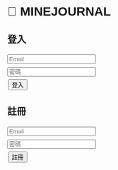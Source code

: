 <!DOCTYPE html>
<html lang="zh-Hant">
<head>
  <meta charset="UTF-8">
  <title>追星日記</title>
  <style>
    body { font-family: Arial; padding: 10px; }
    input, textarea { margin: 4px 0; width: 200px; }
    button { margin: 2px; }
    img { max-width: 120px; display:block; margin-top:4px; }
    li { border:1px solid #ccc; padding:8px; margin:6px 0; list-style:none; }
  </style>
</head>
<body>

<h1>🎵 MINEJOURNAL</h1>

<div id="loginDiv">
  <h2>登入</h2>
  <form id="loginForm">
    <input type="email" name="email" placeholder="Email" required><br>
    <input type="password" name="password" placeholder="密碼" required><br>
    <button type="submit">登入</button>
  </form>

  <h2>註冊</h2>
  <form id="signupForm">
    <input type="email" name="email" placeholder="Email" required><br>
    <input type="password" name="password" placeholder="密碼" required><br>
    <button type="submit">註冊</button>
  </form>
</div>

<div id="appDiv" style="display:none">
  <button id="logoutBtn">登出</button>

  <h2>新增 / 編輯演唱會紀錄</h2>
  <form id="recordForm">
    <input type="text" name="artist" placeholder="表演者/活動名稱" required><br>
    <input type="datetime-local" name="datetime" required><br>
    <input type="number" name="price" placeholder="票價"><br>
    <input type="text" name="seat" placeholder="座位/區域"><br>
    <input type="text" name="venue" placeholder="場地"><br>
    <textarea name="notes" placeholder="備註"></textarea><br>
    <input type="file" id="imageInput" accept="image/*"><br>
    <button type="submit">儲存</button>
  </form>

  <h2>我的紀錄</h2>
  <ul id="recordsList"></ul>
</div>

<script type="module">
import { initializeApp } from "https://www.gstatic.com/firebasejs/12.4.0/firebase-app.js";
import { getAuth, createUserWithEmailAndPassword, signInWithEmailAndPassword, signOut, onAuthStateChanged } from "https://www.gstatic.com/firebasejs/12.4.0/firebase-auth.js";
import { getFirestore, collection, addDoc, getDocs, query, where, deleteDoc, doc, updateDoc, orderBy } from "https://www.gstatic.com/firebasejs/12.4.0/firebase-firestore.js";
import { getStorage, ref, uploadBytes, getDownloadURL } from "https://www.gstatic.com/firebasejs/12.4.0/firebase-storage.js";

// Firebase 設定
const firebaseConfig = {
  apiKey: "AIzaSyBCss32anuzHUC4PkM2AQea0xswIRj9sbM",
  authDomain: "daily-d5009.firebaseapp.com",
  projectId: "daily-d5009",
  storageBucket: "daily-d5009.appspot.com",
  messagingSenderId: "630564153291",
  appId: "1:630564153291:web:5f9e7672784fd511b6b84e"
};

const app = initializeApp(firebaseConfig);
const auth = getAuth(app);
const db = getFirestore(app);
const storage = getStorage(app);

// DOM
const loginDiv = document.getElementById("loginDiv");
const appDiv = document.getElementById("appDiv");
const loginForm = document.getElementById("loginForm");
const signupForm = document.getElementById("signupForm");
const logoutBtn = document.getElementById("logoutBtn");
const recordForm = document.getElementById("recordForm");
const recordsList = document.getElementById("recordsList");
const imageInput = document.getElementById("imageInput");

let editingId = null;
let editingImageUrl = null;

// 登入狀態
onAuthStateChanged(auth, user => {
  if(user){
    loginDiv.style.display = "none";
    appDiv.style.display = "block";
    loadRecords(user.uid);
  } else {
    loginDiv.style.display = "block";
    appDiv.style.display = "none";
  }
});

// 註冊
signupForm.addEventListener("submit", async e=>{
  e.preventDefault();
  const email = signupForm["email"].value;
  const password = signupForm["password"].value;
  try{
    await createUserWithEmailAndPassword(auth,email,password);
    alert("✅ 註冊成功！");
    signupForm.reset();
  } catch(err){
    console.error(err);
    alert("❌ 註冊失敗："+err.message);
  }
});

// 登入
loginForm.addEventListener("submit", async e=>{
  e.preventDefault();
  const email = loginForm["email"].value;
  const password = loginForm["password"].value;
  try{
    await signInWithEmailAndPassword(auth,email,password);
    loginForm.reset();
  } catch(err){
    console.error(err);
    alert("❌ 登入失敗："+err.message);
  }
});

// 登出
logoutBtn.addEventListener("click", async ()=>{
  try{
    await signOut(auth);
  } catch(err){
    console.error(err);
    alert("登出失敗："+err.message);
  }
});

// 儲存紀錄
recordForm.addEventListener("submit", async e=>{
  e.preventDefault();
  const user = auth.currentUser;
  if(!user) return;

  let imageUrl = editingImageUrl || "";
  const file = imageInput.files[0];
  try{
    if(file){
      const storageRef = ref(storage, `images/${user.uid}_${Date.now()}_${file.name}`);
      await uploadBytes(storageRef, file);
      imageUrl = await getDownloadURL(storageRef);
    }

    const data = {
      uid: user.uid,
      artist: recordForm["artist"].value,
      datetime: recordForm["datetime"].value,
      price: recordForm["price"].value,
      seat: recordForm["seat"].value,
      venue: recordForm["venue"].value,
      notes: recordForm["notes"].value,
      image: imageUrl,
      createdAt: new Date()
    };

    if(editingId){
      await updateDoc(doc(db,"concerts",editingId), data);
      editingId = null;
      editingImageUrl = null;
    } else{
      await addDoc(collection(db,"concerts"), data);
    }

    recordForm.reset();
    imageInput.value="";
    loadRecords(user.uid);
  } catch(err){
    console.error(err);
    alert("儲存失敗："+err.message);
  }
});

// 載入紀錄
async function loadRecords(uid){
  recordsList.innerHTML="";
  try{
    const q = query(
      collection(db,"concerts"),
      where("uid","==",uid),
      orderBy("datetime","desc")
    );
    const snap = await getDocs(q);
    snap.forEach(docSnap=>{
      const d = docSnap.data();
      const li = document.createElement("li");
      li.innerHTML=`<strong>${d.artist}</strong> (${d.datetime})<br>
                    票價: ${d.price || "無"}　座位: ${d.seat || "無"}　場地: ${d.venue || "無"}<br>
                    備註: ${d.notes || ""}<br>`;
      if(d.image) li.innerHTML+=`<img src="${d.image}"><br>`;
      const editBtn = document.createElement("button");
      editBtn.textContent="編輯";
      editBtn.onclick=()=>startEdit(docSnap.id,d);
      const delBtn = document.createElement("button");
      delBtn.textContent="刪除";
      delBtn.onclick=async ()=>{
        await deleteDoc(doc(db,"concerts",docSnap.id));
        loadRecords(uid);
      };
      li.appendChild(editBtn);
      li.appendChild(delBtn);
      recordsList.appendChild(li);
    });
  } catch(err){
    console.error(err);
  }
}

// 編輯
function startEdit(id,data){
  editingId = id;
  editingImageUrl = data.image || null;
  recordForm["artist"].value = data.artist;
  recordForm["datetime"].value = data.datetime;
  recordForm["price"].value = data.price;
  recordForm["seat"].value = data.seat;
  recordForm["venue"].value = data.venue;
  recordForm["notes"].value = data.notes;
}
</script>
</body>
</html>
